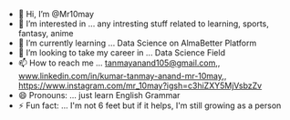 - 👋 Hi, I’m @Mr10may
- 👀 I’m interested in ... any intresting stuff related to learning, sports, fantasy, anime
- 🌱 I’m currently learning ... Data Science on AlmaBetter Platform
- 💞️ I’m looking to take my career in ... Data Science Field
- 📫 How to reach me ...  tanmayanand105@gmail.com,,  www.linkedin.com/in/kumar-tanmay-anand-mr-10may,,  https://www.instagram.com/mr_10may?igsh=c3hiZXY5MjVsbzZv
- 😄 Pronouns: ...  just learn English Grammar
- ⚡ Fun fact: ... I'm not 6 feet but if it helps, I'm still growing as a person 

<!---
Mr10may/Mr10may is a ✨ special ✨ repository because its `README.md` (this file) appears on your GitHub profile.
You can click the Preview link to take a look at your changes.
--->
